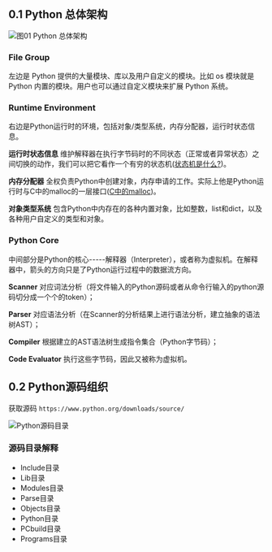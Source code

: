 ## 0.1 Python 总体架构

![图01 Python 总体架构](http://rregf9gjs.hd-bkt.clouddn.com/1041593-20220928222130764-1290175003.png)

### File Group

左边是 Python 提供的大量模块、库以及用户自定义的模块。比如 os 模块就是 Python 内置的模块。用户也可以通过自定义模块来扩展 Python 系统。

### Runtime Environment

右边是Python运行时的环境，包括对象/类型系统，内存分配器，运行时状态信息。

**运行时状态信息** 维护解释器在执行字节码时的不同状态（正常或者异常状态）之间切换的动作，我们可以把它看作一个有穷的状态机(<a target='_blank' href='https://baike.baidu.com/item/%E7%8A%B6%E6%80%81%E6%9C%BA/6548513?fr=aladdin'>状态机是什么?</a>)。

**内存分配器** 全权负责Python中创建对象，内存申请的工作。实际上他是Python运行时与C中的malloc的一层接口(<a targer='_blank' href='https://baike.baidu.com/item/malloc%E5%87%BD%E6%95%B0/8582146'>C中的malloc</a>)。

**对象类型系统** 包含Python中内存在的各种内置对象，比如整数，list和dict，以及各种用户自定义的类型和对象。


### Python Core

中间部分是Python的核心-----解释器（Interpreter），或者称为虚拟机。在解释器中，箭头的方向只是了Python运行过程中的数据流方向。

**Scanner** 对应词法分析（将文件输入的Python源码或者从命令行输入的python源码切分成一个个的token）；

**Parser** 对应语法分析（在Scanner的分析结果上进行语法分析，建立抽象的语法树AST）；

**Compiler** 根据建立的AST语法树生成指令集合（Python字节码）；

**Code Evaluator** 执行这些字节码，因此又被称为虚拟机。

## 0.2 Python源码组织

获取源码 `https://www.python.org/downloads/source/`

![Python源码目录](http://rregf9gjs.hd-bkt.clouddn.com/Python%E6%BA%90%E7%A0%81%E7%9B%AE%E5%BD%95.png)

### 源码目录解释

- Include目录
- Lib目录
- Modules目录
- Parse目录
- Objects目录
- Python目录
- PCbuild目录
- Programs目录
